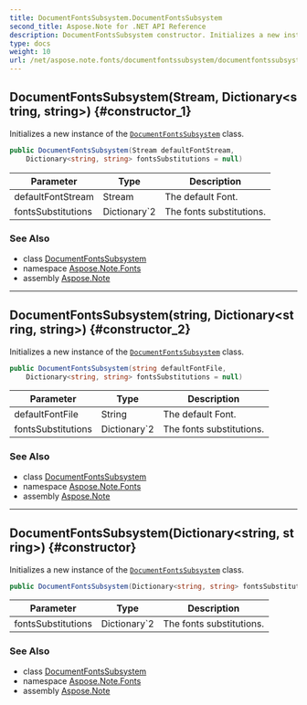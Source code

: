 ```yaml
---
title: DocumentFontsSubsystem.DocumentFontsSubsystem
second_title: Aspose.Note for .NET API Reference
description: DocumentFontsSubsystem constructor. Initializes a new instance of the DocumentFontsSubsystem class
type: docs
weight: 10
url: /net/aspose.note.fonts/documentfontssubsystem/documentfontssubsystem/
---
```

## DocumentFontsSubsystem(Stream, Dictionary&lt;string, string&gt;) {#constructor_1}

Initializes a new instance of the [`DocumentFontsSubsystem`](../) class.

```csharp
public DocumentFontsSubsystem(Stream defaultFontStream, 
    Dictionary<string, string> fontsSubstitutions = null)
```

| Parameter | Type | Description |
| --- | --- | --- |
| defaultFontStream | Stream | The default Font. |
| fontsSubstitutions | Dictionary`2 | The fonts substitutions. |

### See Also

* class [DocumentFontsSubsystem](../)
* namespace [Aspose.Note.Fonts](../../documentfontssubsystem/)
* assembly [Aspose.Note](../../../)

---

## DocumentFontsSubsystem(string, Dictionary&lt;string, string&gt;) {#constructor_2}

Initializes a new instance of the [`DocumentFontsSubsystem`](../) class.

```csharp
public DocumentFontsSubsystem(string defaultFontFile, 
    Dictionary<string, string> fontsSubstitutions = null)
```

| Parameter | Type | Description |
| --- | --- | --- |
| defaultFontFile | String | The default Font. |
| fontsSubstitutions | Dictionary`2 | The fonts substitutions. |

### See Also

* class [DocumentFontsSubsystem](../)
* namespace [Aspose.Note.Fonts](../../documentfontssubsystem/)
* assembly [Aspose.Note](../../../)

---

## DocumentFontsSubsystem(Dictionary&lt;string, string&gt;) {#constructor}

Initializes a new instance of the [`DocumentFontsSubsystem`](../) class.

```csharp
public DocumentFontsSubsystem(Dictionary<string, string> fontsSubstitutions = null)
```

| Parameter | Type | Description |
| --- | --- | --- |
| fontsSubstitutions | Dictionary`2 | The fonts substitutions. |

### See Also

* class [DocumentFontsSubsystem](../)
* namespace [Aspose.Note.Fonts](../../documentfontssubsystem/)
* assembly [Aspose.Note](../../../)


